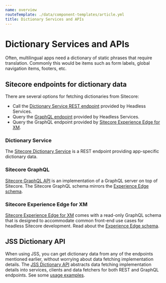 ```yaml
---
name: overview
routeTemplate: ./data/component-templates/article.yml
title: Dictionary Services and APIs
---
```


# Dictionary Services and APIs

Often, multilingual apps need a dictionary of static phrases that require translation. Commonly this would be items such as form labels, global navigation items, footers, etc. 

## Sitecore endpoints for dictionary data

There are several options for fetching dictionaries from Sitecore: 

- Call the [Dictionary Service REST endpoint](/docs/fundamentals/services/dictionary/sitecore-dictionary-service) provided by Headless Services.
- Query the [GraphQL endpoint](#sitecore-graphql) provided by Headless Services.
- Query the GraphQL endpoint provided by [Sitecore Experience Edge for XM](#sitecore-experience-edge-for-xm).

### Dictionary Service
The [Sitecore Dictionary Service](/docs/fundamentals/services/dictionary/sitecore-dictionary-service) is a REST endpoint providing app-specific dictionary data.
### Sitecore GraphQL
[Sitecore GraphQL API](/docs/fundamentals/services/graphql) is an implementation of a GraphQL server on top of Sitecore. The Sitecore GraphQL schema mirrors the [Experience Edge schema](https://doc.sitecore.com/developers/101/developer-tools/en/the-experience-edge-schema.html).
### Sitecore Experience Edge for XM
[Sitecore Experience Edge for XM](https://doc.sitecore.com/developers/101/developer-tools/en/introducing-sitecore-experience-edge-for-xm.html) comes with a read-only GraphQL schema that is designed to accommodate common front-end use cases for headless Sitecore development. Read about the [Experience Edge schema](https://doc.sitecore.com/developers/101/developer-tools/en/the-experience-edge-schema.html).
## JSS Dictionary API
When using JSS, you can get dictionary data from any of the endpoints mentioned earlier, without worrying about data fetching implementation details. The [JSS Dictionary API](/docs/fundamentals/services/dictionary/jss-dictionary-api) abstracts data fetching implementation details into services, clients and data fetchers for both REST and GraphQL endpoints. See some [usage examples](/docs/fundamentals/services/dictionary/jss-dictionary-api#examples).

